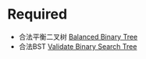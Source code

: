 # Required
- 合法平衡二叉树 [Balanced Binary Tree](https://www.lintcode.com/problem/93/)   
- 合法BST [Validate Binary Search Tree](https://www.lintcode.com/problem/95/)   
